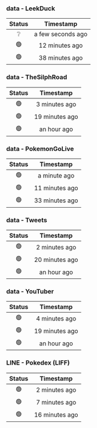 ### data - LeekDuck
| Status | Timestamp |
|:------:|:---------:|
| ❔ | a few seconds ago |
| 🟢 | 12 minutes ago |
| 🟢 | 38 minutes ago |

### data - TheSilphRoad
| Status | Timestamp |
|:------:|:---------:|
| 🟢 | 3 minutes ago |
| 🟢 | 19 minutes ago |
| 🟢 | an hour ago |

### data - PokemonGoLive
| Status | Timestamp |
|:------:|:---------:|
| 🟢 | a minute ago |
| 🟢 | 11 minutes ago |
| 🟢 | 33 minutes ago |

### data - Tweets
| Status | Timestamp |
|:------:|:---------:|
| 🟢 | 2 minutes ago |
| 🟢 | 20 minutes ago |
| 🟢 | an hour ago |

### data - YouTuber
| Status | Timestamp |
|:------:|:---------:|
| 🟢 | 4 minutes ago |
| 🟢 | 19 minutes ago |
| 🟢 | an hour ago |

### LINE - Pokedex (LIFF)
| Status | Timestamp |
|:------:|:---------:|
| 🟢 | 2 minutes ago |
| 🟢 | 7 minutes ago |
| 🟢 | 16 minutes ago |

